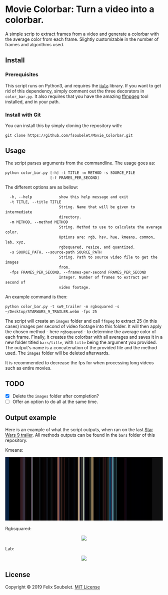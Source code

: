 # Movie Colorbar: Turn a video into a colorbar.

A simple scrip to extract frames from a video and generate a colorbar with the average color from each frame.
Slightly customizable in the number of frames and algorithms used.


## Install

### Prerequisites

This script runs on Python3, and requires the [`Halo`][halo] library.
If you want to get rid of this dependency, simply comment out the three decorators in `color_bar.py`.
It also requires that you have the amazing [ffmpgeg][ffmpeg] tool installed, and in your path.

### Install with Git

You can install this by simply cloning the repository with:

```
git clone https://github.com/fsoubelet/Movie_Colorbar.git
```


## Usage

The script parses arguments from the commandline.
The usage goes as:

```
python color_bar.py [-h] -t TITLE -m METHOD -s SOURCE_FILE
                    [-f FRAMES_PER_SECOND]
```

The different options are as bellow:
```
  -h, --help            show this help message and exit
  -t TITLE, --title TITLE
                        String. Name that will be given to intermediate
                        directory.
  -m METHOD, --method METHOD
                        String. Method to use to calculate the average color.
                        Options are: rgb, hsv, hue, kmeans, common, lab, xyz,
                        rgbsquared, resize, and quantized.
  -s SOURCE_PATH, --source-path SOURCE_PATH
                        String. Path to source video file to get the images
                        from.
  -fps FRAMES_PER_SECOND, --frames-per-second FRAMES_PER_SECOND
                        Integer. Number of frames to extract per second of
                        video footage.

```

An example command is then:
```
python color_bar.py -t sw9_trailer -m rgbsquared -s ~/Desktop/STARWARS_9_TRAILER.webm -fps 25
```

The script will create an `images` folder and call `ffmpeg` to extract 25 (in this cases) images per second of video footage into this folder.
It will then apply the chosen method - here `rgbsquared` - to determine the average color of each frame.
Finally, it creates the colorbar with all averages and saves it in a new folder titled `bars/title`, with `title` being the argument you provided.
The output's name is a concatenation of the provided file and the method used.
The `images` folder will be deleted afterwards.

It is recommended to decrease the fps for when processing long videos such as entire movies.

## TODO

- [x] Delete the `images` folder after completion?
- [ ] Offer an option to do all at the same time.

## Output example

Here is an example of what the script outputs, when ran on the last [Star Wars 9 trailer](https://www.youtube.com/watch?v=P94M4jlrytQ).
All methods outputs can be found in the `bars` folder of this repository.

Kmeans:
<p align="center">
  <img src="https://github.com/fsoubelet/Movie_Colorbar/blob/master/bars/sw9_trailer/SW9_trailer_kmeans.png"/>
</p>

Rgbsquared:
<p align="center">
  <img src="https://github.com/fsoubelet/Movie_Colorbar/blob/master/bars/sw9_trailer/SW9_rgbsquared.png"/>
</p>

Lab:
<p align="center">
  <img src="https://github.com/fsoubelet/Movie_Colorbar/blob/master/bars/sw9_trailer/SW9_lab.png"/>
</p>

## License

Copyright &copy; 2019 Felix Soubelet. [MIT License][license]

[ffmpeg]: https://ffmpeg.org/
[halo]: https://github.com/ManrajGrover/halo
[license]: https://github.com/fsoubelet/Movie_Colorbar/blob/master/LICENSE